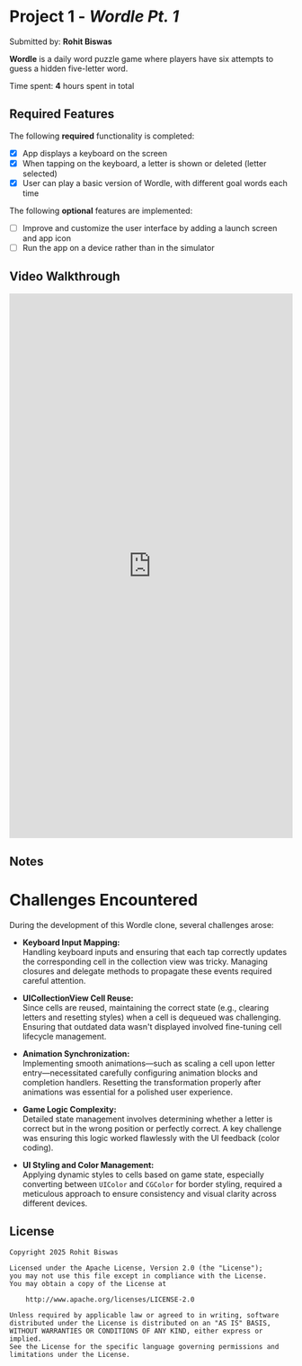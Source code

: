 # Project 1 - *Wordle Pt. 1*

Submitted by: **Rohit Biswas**

**Wordle** is a daily word puzzle game where players have six attempts to guess a hidden five-letter word. 

Time spent: **4** hours spent in total

## Required Features

The following **required** functionality is completed:

- [X] App displays a keyboard on the screen
- [X] When tapping on the keyboard, a letter is shown or deleted (letter selected)
- [X] User can play a basic version of Wordle, with different goal words each time

The following **optional** features are implemented:

- [ ] Improve and customize the user interface by adding a launch screen and app icon
- [ ] Run the app on a device rather than in the simulator

## Video Walkthrough

<div style="position: relative; padding-bottom: 192.17081850533808%; height: 0;">
  <iframe src="https://www.loom.com/embed/5ae35495b8a14d37b97f4442bde858c8?sid=2a3f0f4b-45fb-44db-8fd1-246988e255b6" frameborder="0" webkitallowfullscreen mozallowfullscreen allowfullscreen style="position: absolute; top: 0; left: 0; width: 100%; height: 100%;"></iframe>
</div>


## Notes

# Challenges Encountered

During the development of this Wordle clone, several challenges arose:

- **Keyboard Input Mapping:**  
  Handling keyboard inputs and ensuring that each tap correctly updates the corresponding cell in the collection view was tricky. Managing closures and delegate methods to propagate these events required careful attention.

- **UICollectionView Cell Reuse:**  
  Since cells are reused, maintaining the correct state (e.g., clearing letters and resetting styles) when a cell is dequeued was challenging. Ensuring that outdated data wasn't displayed involved fine-tuning cell lifecycle management.

- **Animation Synchronization:**  
  Implementing smooth animations—such as scaling a cell upon letter entry—necessitated carefully configuring animation blocks and completion handlers. Resetting the transformation properly after animations was essential for a polished user experience.

- **Game Logic Complexity:**  
  Detailed state management involves determining whether a letter is correct but in the wrong position or perfectly correct. A key challenge was ensuring this logic worked flawlessly with the UI feedback (color coding).

- **UI Styling and Color Management:**  
  Applying dynamic styles to cells based on game state, especially converting between `UIColor` and `CGColor` for border styling, required a meticulous approach to ensure consistency and visual clarity across different devices.

## License

    Copyright 2025 Rohit Biswas

    Licensed under the Apache License, Version 2.0 (the "License");
    you may not use this file except in compliance with the License.
    You may obtain a copy of the License at

        http://www.apache.org/licenses/LICENSE-2.0

    Unless required by applicable law or agreed to in writing, software
    distributed under the License is distributed on an "AS IS" BASIS,
    WITHOUT WARRANTIES OR CONDITIONS OF ANY KIND, either express or implied.
    See the License for the specific language governing permissions and
    limitations under the License.
